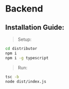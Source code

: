 # Backend

## Installation Guide:

> Setup:
```sh
cd distributor
npm i
npm i -g typescript
```

> Run:
```sh
tsc -b
node dist/index.js
```